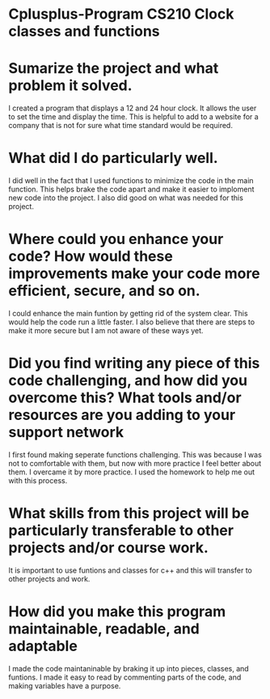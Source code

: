 # Cplusplus-Program CS210 Clock classes and functions

# Sumarize the project and what problem it solved.
I created a program that displays a 12 and 24 hour clock. It allows the user to set the time and display the time. This is helpful to add to a website for a company that is not for sure what time standard would be required. 

# What did I do particularly well.
I did well in the fact that I used functions to minimize the code in the main function. This helps brake the code apart and make it easier to imploment new code into the project. I also did good on what was needed for this project.

# Where could you enhance your code? How would these improvements make your code more efficient, secure, and so on.
I could enhance the main funtion by getting rid of the system clear. This would help the code run a little faster. I also believe that there are steps to make it more secure but I am not aware of these ways yet.

# Did you find writing any piece of this code challenging, and how did you overcome this? What tools and/or resources are you adding to your support network
I first found making seperate functions challenging. This was because I was not to comfortable with them, but now with more practice I feel better about them. I overcame it by more practice. I used the homework to help me out with this process.

# What skills from this project will be particularly transferable to other projects and/or course work.
It is important to use funtions and classes for c++ and this will transfer to other projects and work.

# How did you make this program maintainable, readable, and adaptable
I made the code maintaninable by braking it up into pieces, classes, and funtions. I made it easy to read by commenting parts of the code, and making variables have a purpose.
